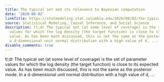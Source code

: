 ```yaml
---
title: The typical set and its relevance to Bayesian computation
date: '2020-08-02'
linkTitle: https://statmodeling.stat.columbia.edu/2020/08/02/the-typical-set-and-its-relevance-to-bayesian-computation/
source: Statistical Modeling, Causal Inference, and Social Science
description: tl;dr The typical set (at some level of coverage) is the set of parameter
  values for which the log density (the target function) is close to its expected
  value. As has been much discussed, this is not the same as the posterior mode. In
  a d-dimensional unit normal distribution with a high value of d, ...
disable_comments: true
---
```

tl;dr The typical set (at some level of coverage) is the set of parameter values for which the log density (the target function) is close to its expected value. As has been much discussed, this is not the same as the posterior mode. In a d-dimensional unit normal distribution with a high value of d, ...